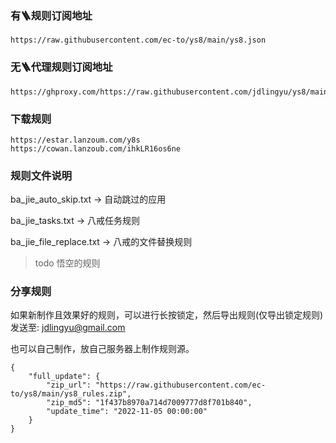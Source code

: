 ### 有🪜规则订阅地址
``` shell
https://raw.githubusercontent.com/ec-to/ys8/main/ys8.json
```

### 无🪜代理规则订阅地址
``` shell
https://ghproxy.com/https://raw.githubusercontent.com/jdlingyu/ys8/main/ys9.json
```

### 下载规则
``` shell
https://estar.lanzoum.com/y8s
https://cowan.lanzoub.com/ihkLR16os6ne
```


### 规则文件说明

ba_jie_auto_skip.txt -> 自动跳过的应用

ba_jie_tasks.txt -> 八戒任务规则

ba_jie_file_replace.txt -> 八戒的文件替换规则

> todo 悟空的规则


### 分享规则
如果新制作且效果好的规则，可以进行长按锁定，然后导出规则(仅导出锁定规则)发送至: jdlingyu@gmail.com

也可以自己制作，放自己服务器上制作规则源。
``` gson
{
	"full_update": {
		"zip_url": "https://raw.githubusercontent.com/ec-to/ys8/main/ys8_rules.zip",
		"zip_md5": "1f437b8970a714d7009777d8f701b840",
		"update_time": "2022-11-05 00:00:00"
	}
}
```
